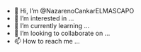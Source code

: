 - 👋 Hi, I’m @NazarenoCankarELMASCAPO
- 👀 I’m interested in ...
- 🌱 I’m currently learning ...
- 💞️ I’m looking to collaborate on ...
- 📫 How to reach me ...

<!---
NazarenoCankarELMASCAPO/NazarenoCankarELMASCAPO is a ✨ special ✨ repository because its `README.md` (this file) appears on your GitHub profile.
You can click the Preview link to take a look at your changes.
--->
